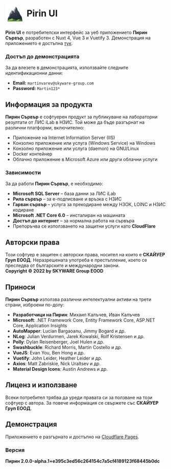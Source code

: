 <h1>
  <img
    src="./public/pirin-icon.png"
    width="auto" height="60"
    align="absmiddle"
  />
  Pirin UI
</h1>

**Pirin UI** е потребителски интерфейс за уеб приложението **Пирин Сървър**, разработен с Nuxt 4, Vue 3 и Vuetify 3. Демонстрация на приложението е достъпна [тук](https://pirin-ui.pages.dev/).

### Достъп до демонстрацията

За да влезете в демонстрацията, използвайте следните идентификационни данни:

- **Email:** `martinvarev@skyware-group.com`
- **Password:** `Martin123*`

## Информация за продукта

**Пирин Сървър** е софтуерен продукт за публикуване на лабораторни резултати от ЛИС iLab в НЗИС. Той може да бъде разгърнат на различни платформи, включително:

- Приложение на Internet Information Server (IIS)
- Конзолно приложение или услуга (Windows Service) на Windows
- Конзолно приложение или услуга (daemon) на GNU/Linux
- Docker контейнер
- Облачно приложение в Microsoft Azure или други облачни услуги

### Зависимости

За да работи **Пирин Сървър**, е необходимо:

- **Microsoft SQL Server** – база данни за ЛИС iLab
- **Рила сървър** – за е-подписване и връзка с НЗИС
- **Гарван сървър** – услуга за прекодиране между НЗОК, LOINC и НЗИС кодиране
- **Microsoft .NET Core 6.0** – инсталиран на машината
- **Достъп до интернет** – за нормална работа на сървъра
- Препоръчва се използването на защитни услуги като **CloudFlare**

## Авторски права

Този софтуер е защитен с авторски права, носител на които е **СКАЙУЕР Груп ЕООД**. Неразрешената употреба е престъпление, което се преследва от българските и международни закони.  
**Copyright © 2022 by SKYWARE Group EOOD**

## Приноси

**Пирин Сървър** използва различни интелектуални активи на трети страни, изброени по-долу:

- **Разработчици на Пирин**: Михаил Калъчев, Иван Калъчев
- **Microsoft**: .NET Framework Core, Entity Framework Core, ASP.NET Core, Application Insights
- **AutoMapper**: Lucian Bargaoanu, Jimmy Bogard и др.
- **NLog**: Julian Verdurmen, Jarek Kowalski, Rolf Kristensen и др.
- **Polly**: Dylan Reisenberger, Joel Hulen и др.
- **Swashbuckle**: Richard Morris, Martin Costello и др.
- **VueJS**: Evan You, Ben Hong и др.
- **Vuetify**: John Leider, Heather Leider и др.
- **Axios**: Matt Zabriskie, Nick Uraltsev и др.
- **Material Design Icons**: Austin Andrews и др.

## Лиценз и използване

Всеки потребител трябва да уреди правата си за ползване на този софтуер с автора. За повече информация се свържете със **СКАЙУЕР Груп ЕООД**.

## Демонстрация

Приложението е разгърнато и достъпно на [Cloudflare Pages](https://pirin-ui.pages.dev/).

### Версия

**Пирин 2.0.0-alpha.1+e395c3ed56c264154c7a5cf4189123f68445b0dc**

